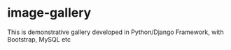 # image-gallery
This is demonstrative gallery developed in Python/Django Framework, with Bootstrap, MySQL etc
